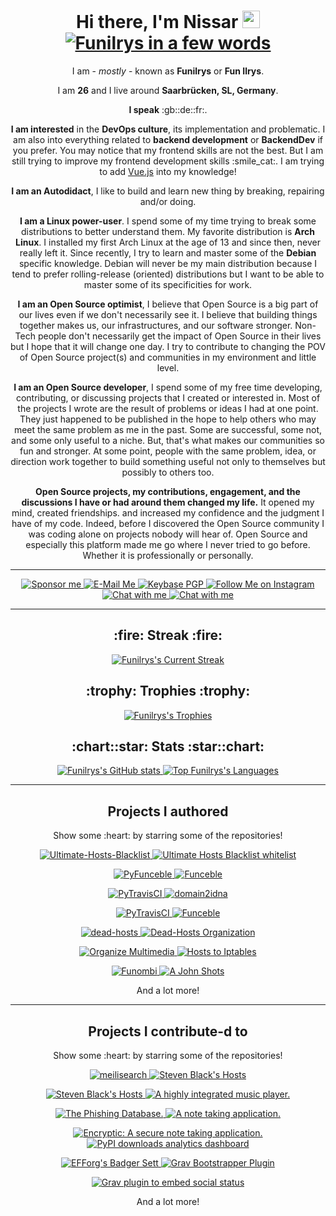 <h1 align="center">
    Hi there, I'm Nissar <img src="https://media.giphy.com/media/hvRJCLFzcasrR4ia7z/giphy.gif" width="28">
    <br/>
    <a href="https://git.io/typing-svg">
        <img
            src="https://readme-typing-svg.herokuapp.com?color=%23F77C15&duration=3000&center=true&width=500&lines=%F0%9F%91%93+Always+learning+things.+%F0%9F%91%93;%F0%9F%A7%B1+Always+breaking+things.+%F0%9F%A7%B1;%F0%9F%9B%A0%EF%B8%8F+Always+repairing+things.+%F0%9F%9B%A0%EF%B8%8F;%F0%9F%93%9A+Autodidact.+%F0%9F%93%9A;%F0%9F%A7%99%E2%80%8D%E2%99%82%EF%B8%8F+Linux+Power+user.+%F0%9F%A7%99%E2%80%8D%E2%99%82%EF%B8%8F;%F0%9F%9A%80+Backend+Developer.+%F0%9F%9A%80;%F0%9F%93%A1+Open+Source+Optimist.+%F0%9F%93%A1;%F0%9F%91%A8%E2%80%8D%F0%9F%92%BB+Open+Source+Developer.+%F0%9F%91%A8%E2%80%8D%F0%9F%92%BB"
            alt="Funilrys in a few words"
        >
    </a>
</h1>


<p align="center">
    I am - <i>mostly</i> - known as <b>Funilrys</b> or <b>Fun Ilrys</b>.
</p>

<p align="center">
    I am <b>26</b> and I live around <b>Saarbrücken, SL, Germany</b>.
</p>

<p align="center">
    <b>I speak</b> :gb::de::fr:.
</p>

<p align="center">
    <b>I am interested</b> in the <b>DevOps culture</b>, its implementation and
    problematic.
    I am also into everything related to <b>backend development</b> or
    <b>BackendDev</b> if you prefer. You may notice that my frontend skills
    are not the best. But I am still trying to improve my frontend development
    skills :smile_cat:. I am trying to add <a href="https://vuejs.org/">Vue.js</a>
    into my knowledge!
</p>

<p align="center">
    <b>I am an Autodidact</b>, I like to build and learn new thing by breaking,
    repairing and/or doing.
</p>

<p align="center">
    <b>I am a Linux power-user</b>. I spend some of my time trying to break some
    distributions to better understand them. My favorite distribution is
    <b>Arch Linux</b>. I installed my first Arch Linux at the age of 13 and
    since then, never really left it. Since recently, I try to learn and master
    some of the <b>Debian</b> specific knowledge. Debian will never be my main
    distribution because I tend to prefer rolling-release (oriented)
    distributions but I want to be able to master some of its specificities
    for work.
</p>

<p align="center">
    <b>I am an Open Source optimist</b>, I believe that Open Source is a big
    part of our lives even if we don't necessarily see it.  I believe that
    building things together makes us, our infrastructures, and our software
    stronger.
    Non-Tech people don't necessarily get the impact of Open Source in their
    lives but I hope that it will change one day. I try to contribute to
    changing the POV of Open Source project(s) and communities in my environment
    and little level.
</p>

<p align="center">
    <b>I am an Open Source developer</b>, I spend some of my free time
    developing, contributing, or discussing projects that I created or
    interested in. Most of the projects I wrote are the result of problems or
    ideas I had at one point. They just happened to be published in the hope
    to help others who may meet the same problem as me in the past. Some are
    successful, some not, and some only useful to a niche. But, that's what
    makes our communities so fun and stronger. At some point, people with the
    same problem, idea, or direction work together to build something useful
    not only to themselves but possibly to others too.
</p>

<p align="center">
    <b>Open Source projects, my contributions, engagement, and the discussions
    I have or had around them changed my life.</b> It opened my mind, created
    friendships. and increased my confidence and the judgment I have of my code.
    Indeed, before I discovered the Open Source community I was coding alone on
    projects nobody will hear of. Open Source and especially this platform made
    me go where I never tried to go before. Whether it is professionally or personally.
</p>


---

<p align="center">
    <a href="https://github.com/sponsors/funilrys">
        <img
            src="https://img.shields.io/badge/Sponsor-Funilrys-2a8?style=for-the-badge&logo=github-sponsors&logoColor=EA4AAA&color=EA4AAA" alt="Sponsor me"
        >
    </a>
    <a href="https://mailhide.io/e/mwmMLRu6">
        <img
            src="https://img.shields.io/badge/Email-Funilrys-2a8?style=for-the-badge&logo=gmail&logoColor=white"
            alt="E-Mail Me"
        >
    </a>
    <a href="https://keybase.io/funilrys/pgp_keys.asc?fingerprint=95e844373b327c12253ec6e30d8bfef5515c00c6">
        <img
            alt="Keybase PGP"
            src="https://img.shields.io/keybase/pgp/funilrys?label=PGP&style=for-the-badge&logo=gnuprivacyguard"
        >
    </a>
    <!-- <a href="https://twitter.com/funilrys">
        <img
            alt="Twitter Follow"
            src="https://img.shields.io/twitter/follow/funilrys?color=1DA1F2&logo=twitter&label=Twitter&style=for-the-badge"
        >
    </a> -->
    <a href="https://instagram.com/fun.ilrys">
        <img
            src="https://img.shields.io/static/v1?color=E4405F&logo=instagram&label=Instagram&message=fun.ilrys&style=for-the-badge"
            alt="Follow Me on Instagram"
        >
    </a>
    <!-- <a href="https://matrix.to/#/@funilrys:matrix.org">
        <img
            src="https://img.shields.io/badge/Element-Funilrys-2a8?style=for-the-badge&logo=element&logoColor=0DBD8B&color=0DBD8B"
            alt="Chat with me"
        >
    </a> -->
     <a href="https://discordapp.com/users/896465875710930945">
        <img
            src="https://img.shields.io/static/v1?color=7289DA&logo=discord&label=Discord&message=Funilrys&style=for-the-badge"
            alt="Chat with me"
        >
    </a>
    <a href="https://t.me/funilrys">
        <img
            src="https://img.shields.io/static/v1?color=26A5E4&logo=telegram&label=Telegram&message=Funilrys&style=for-the-badge"
            alt="Chat with me"
        >
    </a>
</p>

---

<h2 align="center">
    :fire: Streak :fire:
</h2>
<p align="center">
    <a href="https://github.com/DenverCoder1/github-readme-streak-stats">
        <img
            src="https://github-readme-streak-stats.herokuapp.com?user=funilrys&theme=radical&date_format=M%20j%5B%2C%20Y%5D"
            alt="Funilrys&#39;s Current Streak"
        >
    </a>
</p>

<h2 align="center">
    :trophy: Trophies :trophy:
</h2>

<p align="center">
    <a href="https://github.com/ryo-ma/github-profile-trophy">
        <img
            src="https://github-profile-trophy.vercel.app/?username=funilrys&theme=radical&no-frame=false"
            alt="Funilrys&#39;s Trophies"
        >
    </a>
</p>

<h2 align="center">
    :chart::star: Stats :star::chart:
</h2>

<p align="center">
    <a href="https://github.com/anuraghazra/github-readme-stats">
        <img
            src="https://github-readme-stats.vercel.app/api?username=funilrys&count_private=true&theme=radical&show_icons=true&include_all_commits=true"
            alt="Funilrys&#39;s GitHub stats"
        >
    </a>
    <a href="https://github.com/anuraghazra/github-readme-stats">
        <img
            src="https://github-readme-stats.vercel.app/api/top-langs/?username=funilrys&langs_count=50&theme=radical&show_icons=true&include_all_commits=true&layout=compact"
            alt="Top Funilrys&#39;s Languages"
        >
    </a>
</p>

---

<h2 align="center">
    Projects I authored
</h2>

<p align="center">
    Show some :heart: by starring some of the repositories!
</p>

<p align="center">
    <a href="https://github.com/ultimate-hosts-blacklist/Ultimate.Hosts.Blacklist">
        <img
            src="https://github-readme-stats.vercel.app/api/pin/?username=Ultimate-Hosts-Blacklist&repo=Ultimate.Hosts.Blacklist&theme=radical&show_owner=false"
            alt="Ultimate-Hosts-Blacklist"
        >
    </a>
    <a href="https://github.com/ultimate-hosts-blacklist/whitelist">
        <img
            src="https://github-readme-stats.vercel.app/api/pin/?username=ultimate-hosts-blacklist&repo=whitelist&theme=radical&show_owner=true"
            alt="Ultimate Hosts Blacklist whitelist"
        >
    </a>
</p>

<p align="center">
    <a href="https://github.com/funilrys/PyFunceble">
        <img
            src="https://github-readme-stats.vercel.app/api/pin/?username=funilrys&repo=PyFunceble&theme=radical&show_owner=true"
            alt="PyFunceble"
        >
    </a>
    <a href="https://github.com/funilrys/Funceble">
        <img
            src="https://github-readme-stats.vercel.app/api/pin/?username=funilrys&repo=Funceble&theme=radical&show_owner=true"
            alt="Funceble"
        >
    </a>
</p>

<p align="center">
    <a href="https://github.com/funilrys/PyTravisCI">
        <img
            src="https://github-readme-stats.vercel.app/api/pin/?username=funilrys&repo=PyTravisCI&theme=radical&show_owner=true"
            alt="PyTravisCI">
        </a>
    <a href="https://github.com/PyFunceble/domain2idna">
        <img src="https://github-readme-stats.vercel.app/api/pin/?username=PyFunceble&repo=domain2idna&theme=radical&show_owner=true"
        alt="domain2idna">
    </a>
</p>

<p align="center">
    <a href="https://github.com/PyFunceble/adblock-decoder">
        <img
            src="https://github-readme-stats.vercel.app/api/pin/?username=PyFunceble&repo=adblock-decoder&theme=radical&show_owner=true"
            alt="PyTravisCI"
        >
    </a>
    <a href="https://github.com/PyFunceble/user_agent">
        <img
            src="https://github-readme-stats.vercel.app/api/pin/?username=PyFunceble&repo=user_agents&theme=radical&show_owner=true"
            alt="Funceble"
        >
    </a>
</p>

<p align="center">
    <a href="https://github.com/funilrys/dead-hosts">
        <img
            src="https://github-readme-stats.vercel.app/api/pin/?username=funilrys&repo=dead-hosts&theme=radical&show_owner=true"
            alt="dead-hosts"
        >
    </a>
    <a href="https://github.com/dead-hosts">
        <img
            src="https://github-readme-stats.vercel.app/api/pin/?username=dead-hosts&repo=dev-center&theme=radical&show_owner=true"
            alt="Dead-Hosts Organization"
        >
    </a>
</p>

<p align="center">
    <a href="https://github.com/funilrys/organize-multimedia">
        <img
            src="https://github-readme-stats.vercel.app/api/pin/?username=funilrys&repo=organize-multimedia&theme=radical&show_owner=true"
            alt="Organize Multimedia"
        >
    </a>
    <a href="https://github.com/funilrys/hosts2iptables">
        <img
            src="https://github-readme-stats.vercel.app/api/pin/?username=funilrys&repo=hosts2iptables&theme=radical&show_owner=true"
            alt="Hosts to Iptables"
        >
    </a>
</p>

<p align="center">
    <a href="https://github.com/funilrys/funombi">
        <img
            src="https://github-readme-stats.vercel.app/api/pin/?username=funilrys&repo=funombi&theme=radical&show_owner=true"
            alt="Funombi"
        >
    </a>
    <a href="https://github.com/funilrys/A-John-Shots">
        <img
            src="https://github-readme-stats.vercel.app/api/pin/?username=funilrys&repo=A-John-Shots&theme=radical&show_owner=true"
            alt="A John Shots"
        >
    </a>
</p>

<p align="center">
    And a lot more!
</p>

---

<h2 align="center">
    Projects I contribute-d to
</h2>

<p align="center">
    Show some :heart: by starring some of the repositories!
</p>

<p align="center">
    <a href="https://github.com/meilisearch/meilisearch">
        <img
            src="https://github-readme-stats.vercel.app/api/pin/?username=meilisearch&repo=meilisearch&theme=radical&show_owner=true"
            alt="meilisearch"
        >
    </a>
    <a href="https://github.com/StevenBlack/hosts">
        <img
            src="https://github-readme-stats.vercel.app/api/pin/?username=StevenBlack&repo=hosts&theme=radical&show_owner=true"
            alt="Steven Black's Hosts"
        >
    </a>
</p>

<p align="center">
    <a href="https://github.com/ColorlibHQ/gentelella">
        <img
            src="https://github-readme-stats.vercel.app/api/pin/?username=ColorlibHQ&repo=gentelella&theme=radical&show_owner=true"
            alt="Steven Black's Hosts"
        >
    </a>
    <a href="https://github.com/EragonJ/Kaku">
        <img
            src="https://github-readme-stats.vercel.app/api/pin/?username=EragonJ&repo=Kaku&theme=radical&show_owner=true"
            alt="A highly integrated music player."
        >
    </a>
</p>

<p align="center">
    <a href="https://github.com/mitchellkrogza/Phishing.Database">
        <img
            src="https://github-readme-stats.vercel.app/api/pin/?username=mitchellkrogza&repo=Phishing.Database&theme=radical&show_owner=true"
            alt="The Phishing Database."
        >
    </a>
    <a href="https://github.com/Laverna/laverna">
        <img
            src="https://github-readme-stats.vercel.app/api/pin/?username=laverna&repo=laverna&theme=radical&show_owner=true"
            alt="A note taking application."
        >
    </a>
</p>

<p align="center">
    <a href="https://github.com/encryptic-team/encryptic">
        <img
            src="https://github-readme-stats.vercel.app/api/pin/?username=encryptic-team&repo=encryptic&theme=radical&show_owner=true" alt="Encryptic: A secure note taking application."
        >
    </a>
    <a href="https://github.com/crflynn/pypistats.org">
        <img
            src="https://github-readme-stats.vercel.app/api/pin/?username=crflynn&repo=pypistats.org&theme=radical&show_owner=true"
            alt="PyPI downloads analytics dashboard"
        >
    </a>
</p>

<p align="center">
    <a href="https://github.com/EFForg/badger-sett">
        <img
            src="https://github-readme-stats.vercel.app/api/pin/?username=EFForg&repo=badger-sett&theme=radical&show_owner=true"
            alt="EFForg's Badger Sett"
        >
    </a>
    <a href="https://github.com/getgrav/grav-plugin-bootstrapper">
        <img
            src="https://github-readme-stats.vercel.app/api/pin/?username=getgrav&repo=grav-plugin-bootstrapper&theme=radical&show_owner=true"
            alt="Grav Bootstrapper Plugin"
        >
    </a>
</p>

<p align="center">
    <a href="https://github.com/Nebulius/grav-plugin-static-social-embeds">
        <img
            src="https://github-readme-stats.vercel.app/api/pin/?username=Nebulius&repo=grav-plugin-static-social-embeds&theme=radical&show_owner=false"
            alt="Grav plugin to embed social status"
        >
    </a>
</p>

<p align="center">
    And a lot more!
</p>


<!--
**funilrys/funilrys** is a ✨ _special_ ✨ repository because its `README.md` (this file) appears on your GitHub profile.

Here are some ideas to get you started:

- 🔭 I’m currently working on ...
- 🌱 I’m currently learning ...
- 👯 I’m looking to collaborate on ...
- 🤔 I’m looking for help with ...
- 💬 Ask me about ...
- 📫 How to reach me: ...
- 😄 Pronouns: ...
- ⚡ Fun fact: ...
-->
